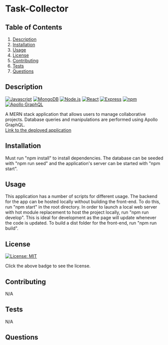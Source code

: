 # Task-Collector 
## Table of Contents
1. [Description](#description)
2. [Installation](#installation)
3. [Usage](#usage)
4. [License](#license)
5. [Contributing](#contributing)
6. [Tests](#tests)
7. [Questions](#questions) 
## Description
[![Javascript](https://img.shields.io/badge/Language-JavaScript-ff0000?style=plastic&logo=JavaScript&logoWidth=10)](https://javascript.info/)
[![MongoDB](https://img.shields.io/badge/Database-MongoDB-80ff00?style=plastic&logo=MongoDB&logoWidth=10)](https://www.mongodb.com/home)
[![Node.js](https://img.shields.io/badge/Framework-Node.js-ff0000?style=plastic&logo=Node.js&logoWidth=10)](https://nodejs.org/en/)
[![React](https://img.shields.io/badge/Framework-React.js-ff8000?style=plastic&logo=React&logoWidth=10)](https://reactjs.org/docs/getting-started.html)
[![Express](https://img.shields.io/badge/Framework-Express-80ff00?style=plastic&logo=Express&logoWidth=10)](https://expressjs.com/)
[![npm](https://img.shields.io/badge/Tools-npm-ff0000?style=plastic&logo=npm&logoWidth=10)](https://www.npmjs.com/)
[![Apollo GraphQL](https://img.shields.io/badge/Framework-apollo-88ff00?style=plastic&logo=npm&logoWidth=10)](https://www.apollographql.com/) 

A MERN stack application that allows users to manage collaborative projects. Database queries and manipulations are performed using Apollo GraphQL.  
[Link to the deployed application](https://ocrap.com)
## Installation
Must run "npm install" to install dependencies. The database can be seeded with "npm run seed" and the application's server can be started with "npm start".
## Usage
This application has a number of scripts for different usage. The backend for the app can be hosted locally without building the front-end. To do this, run "npm start" in the root directory. In order to launch a local web server with hot module replacement to host the project locally, run "npm run develop". This is ideal for development as the page will update whenever the code is updated. To build a dist folder for the front-end, run "npm run build".
## License
[![License: MIT](https://img.shields.io/badge/License-MIT-blue.svg)](https://opensource.org/licenses/MIT)

Click the above badge to see the license.
## Contributing
N/A
## Tests
N/A
## Questions
